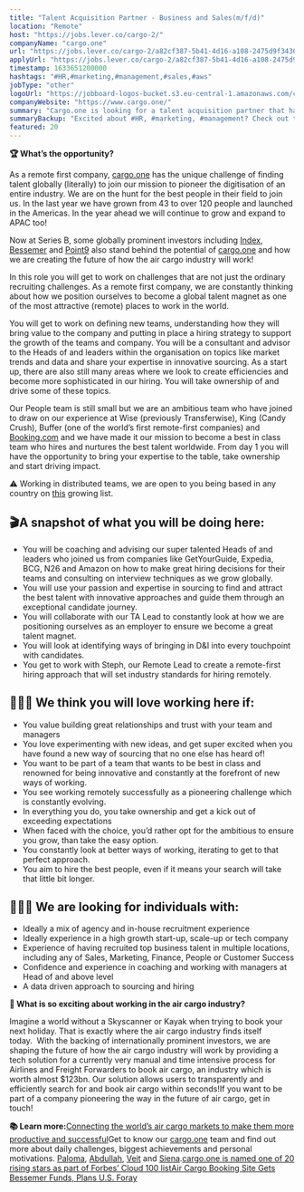 ```yaml
---
title: "Talent Acquisition Partner - Business and Sales(m/f/d)"
location: "Remote"
host: "https://jobs.lever.co/cargo-2/"
companyName: "cargo.one"
url: "https://jobs.lever.co/cargo-2/a82cf387-5b41-4d16-a108-2475d9f34360"
applyUrl: "https://jobs.lever.co/cargo-2/a82cf387-5b41-4d16-a108-2475d9f34360/apply"
timestamp: 1633651200000
hashtags: "#HR,#marketing,#management,#sales,#aws"
jobType: "other"
logoUrl: "https://jobboard-logos-bucket.s3.eu-central-1.amazonaws.com/cargo-one"
companyWebsite: "https://www.cargo.one/"
summary: "Cargo.one is looking for a talent acquisition partner that has experience of having recruited top business talent in multiple locations, including any of Sales, Marketing, Finance, People or Customer Success."
summaryBackup: "Excited about #HR, #marketing, #management? Check out this job post!"
featured: 20
---
```


**🏆 What’s the opportunity?**

As a remote first company, [cargo.one](http://cargo.one) has the unique challenge of finding talent globally (literally) to join our mission to pioneer the digitisation of an entire industry. We are on the hunt for the best people in their field to join us. In the last year we have grown from 43 to over 120 people and launched in the Americas. In the year ahead we will continue to grow and expand to APAC too! 

Now at Series B, some globally prominent investors including [Index](https://www.indexventures.com/companies/), [Bessemer](https://www.bvp.com/companies) and [Point9](https://www.pointnine.com/p9-family) also stand behind the potential of [cargo.one](http://cargo.one) and how we are creating the future of how the air cargo industry will work!

In this role you will get to work on challenges that are not just the ordinary recruiting challenges. As a remote first company, we are constantly thinking about how we position ourselves to become a global talent magnet as one of the most attractive (remote) places to work in the world.

You will get to work on defining new teams, understanding how they will bring value to the company and putting in place a hiring strategy to support the growth of the teams and company. You will be a consultant and advisor to the Heads of and leaders within the organisation on topics like market trends and data and share your expertise in innovative sourcing. As a start up, there are also still many areas where we look to create efficiencies and become more sophisticated in our hiring. You will take ownership of and drive some of these topics.

Our People team is still small but we are an ambitious team who have joined to draw on our experience at Wise (previously Transferwise), King (Candy Crush), Buffer (one of the world’s first remote-first companies) and [Booking.com](http://Booking.com) and we have made it our mission to become a best in class team who hires and nurtures the best talent worldwide. From day 1 you will have the opportunity to bring your expertise to the table, take ownership and start driving impact.  

⚠️ Working in distributed teams, we are open to you being based in any country on [this](https://www.cargo.one/remote-working) growing list.

## 🎬A snapshot of what you will be doing here:

*   You will be coaching and advising our super talented Heads of and leaders who joined us from companies like GetYourGuide, Expedia, BCG, N26 and Amazon on how to make great hiring decisions for their teams and consulting on interview techniques as we grow globally. 
*   You will use your passion and expertise in sourcing to find and attract the best talent with innovative approaches and guide them through an exceptional candidate journey.
*   You will collaborate with our TA Lead to constantly look at how we are positioning ourselves as an employer to ensure we become a great talent magnet.
*   You will look at identifying ways of bringing in D&I into every touchpoint with candidates.
*   You get to work with Steph, our Remote Lead to create a remote-first hiring approach that will set industry standards for hiring remotely.

## 🙋🏽‍♀️ We think you will love working here if:

*   You value building great relationships and trust with your team and managers
*   You love experimenting with new ideas, and get super excited when you have found a new way of sourcing that no one else has heard of! 
*   You want to be part of a team that wants to be best in class and renowned for being innovative and constantly at the forefront of new ways of working.
*   You see working remotely successfully as a pioneering challenge which is constantly evolving.
*   In everything you do, you take ownership and get a kick out of exceeding expectations
*   When faced with the choice, you’d rather opt for the ambitious to ensure you grow, than take the easy option.
*   You constantly look at better ways of working, iterating to get to that perfect approach.
*   You aim to hire the best people, even if it means your search will take that little bit longer.

## 🕵🏻‍♀️ We are looking for individuals with:

*   Ideally a mix of agency and in-house recruitment experience
*   Ideally experience in a high growth start-up, scale-up or tech company
*   Experience of having recruited top business talent in multiple locations, including any of Sales, Marketing, Finance, People or Customer Success
*   Confidence and experience in coaching and working with managers at Head of and above level
*   A data driven approach to sourcing and hiring

**🤔 What is so exciting about working in the air cargo industry?**

Imagine a world without a Skyscanner or Kayak when trying to book your next holiday. That is exactly where the air cargo industry finds itself today.  With the backing of internationally prominent investors, we are shaping the future of how the air cargo industry will work by providing a tech solution for a currently very manual and time intensive process for Airlines and Freight Forwarders to book air cargo, an industry which is worth almost $123bn. Our solution allows users to transparently and efficiently search for and book air cargo within seconds!If you want to be part of a company pioneering the way in the future of air cargo, get in touch! 

**📚 Learn more:**[Connecting the world’s air cargo markets to make them more productive and successful](https://www.cargo.one/about-us)Get to know our [cargo.one](http://cargo.one/) team and find out more about daily challenges, biggest achievements and personal motivations. [Paloma](https://www.cargo.one/one-on-one/paloma-diaz-horstmann), [Abdullah](https://www.cargo.one/one-on-one/abdullah-raid), [Veit](https://www.cargo.one/one-on-one/veit-dinges) and [Siena](https://www.cargo.one/one-on-one/siena-chan).[cargo.one is named one of 20 rising stars as part of Forbes’ Cloud 100 list](https://www.cargo.one/press/forbescloud100-risingstars)[Air Cargo Booking Site Gets Bessemer Funds, Plans U.S. Foray](https://www.bloomberg.com/news/articles/2020-12-17/air-cargo-booking-site-gets-bessemer-funding-plans-u-s-foray)
